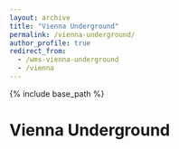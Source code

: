 ```yaml
---
layout: archive
title: "Vienna Underground"
permalink: /vienna-underground/
author_profile: true
redirect_from:
  - /wms-vienna-underground
  - /vienna
---
```


{% include base_path %}

Vienna Underground
======